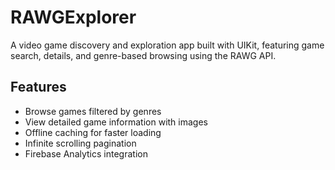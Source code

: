# RAWGExplorer

A video game discovery and exploration app built with UIKit, featuring game search, details, and genre-based browsing using the RAWG API.

## Features

- Browse games filtered by genres
- View detailed game information with images
- Offline caching for faster loading
- Infinite scrolling pagination
- Firebase Analytics integration
